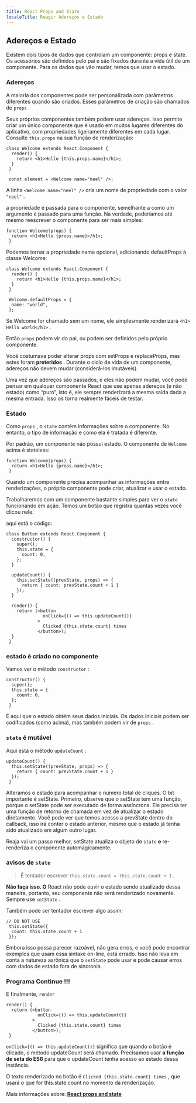 ```yaml
---
title: React Props and State
localeTitle: Reagir Adereços e Estado
---
```

## Adereços e Estado

Existem dois tipos de dados que controlam um componente: props e state. Os acessórios são definidos pelo pai e são fixados durante a vida útil de um componente. Para os dados que vão mudar, temos que usar o estado.

### Adereços

A maioria dos componentes pode ser personalizada com parâmetros diferentes quando são criados. Esses parâmetros de criação são chamados de `props` .

Seus próprios componentes também podem usar adereços. Isso permite criar um único componente que é usado em muitos lugares diferentes do aplicativo, com propriedades ligeiramente diferentes em cada lugar. Consulte `this.props` na sua função de renderização:
```
class Welcome extends React.Component { 
  render() { 
    return <h1>Hello {this.props.name}</h1>; 
  } 
 } 
 
 const element = <Welcome name="neel" />; 
```

A linha `<Welcome name="neel" />` cria um nome de propriedade com o valor `"neel"` .

a propriedade é passada para o componente, semelhante a como um argumento é passado para uma função. Na verdade, poderíamos até mesmo reescrever o componente para ser mais simples:
```
function Welcome(props) { 
  return <h1>Hello {props.name}</h1>; 
 } 
```

Podemos tornar a propriedade name opcional, adicionando defaultProps à classe Welcome:
```
class Welcome extends React.Component { 
  render() { 
    return <h1>Hello {this.props.name}</h1>; 
  } 
 } 
 
 Welcome.defaultProps = { 
  name: "world", 
 }; 
```

Se Welcome for chamado sem um nome, ele simplesmente renderizará `<h1> Hello world</h1>` .

Então `props` podem vir do pai, ou podem ser definidos pelo próprio componente.

Você costumava poder alterar props com setProps e replaceProps, mas estes foram **preteridos** . Durante o ciclo de vida de um componente, adereços não devem mudar (considerá-los imutáveis).

Uma vez que adereços são passados, e eles não podem mudar, você pode pensar em qualquer componente React que use apenas adereços (e não estado) como “puro”, isto é, ele sempre renderizará a mesma saída dada a mesma entrada. Isso os torna realmente fáceis de testar.

### Estado

Como `props` , o `state` contém informações sobre o componente. No entanto, o tipo de informação e como ela é tratada é diferente.

Por padrão, um componente não possui estado. O componente de `Welcome` acima é stateless:
```
function Welcome(props) { 
  return <h1>Hello {props.name}</h1>; 
 } 
```

Quando um componente precisa acompanhar as informações entre renderizações, o próprio componente pode criar, atualizar e usar o estado.

Trabalharemos com um componente bastante simples para ver o `state` funcionando em ação. Temos um botão que registra quantas vezes você clicou nele.

aqui está o código:
```
class Button extends React.Component { 
  constructor() { 
    super(); 
    this.state = { 
      count: 0, 
    }; 
  } 
 
  updateCount() { 
    this.setState((prevState, props) => { 
      return { count: prevState.count + 1 } 
    }); 
  } 
 
  render() { 
    return (<button 
              onClick={() => this.updateCount()} 
            > 
              Clicked {this.state.count} times 
            </button>); 
  } 
 } 
```

### estado é criado no componente

Vamos ver o método `constructor` :
```
constructor() { 
  super(); 
  this.state = { 
    count: 0, 
  }; 
 } 
```

É aqui que o estado obtém seus dados iniciais. Os dados iniciais podem ser codificados (como acima), mas também podem vir de `props` .

### `state` é mutável

Aqui está o método `updateCount` :
```
updateCount() { 
  this.setState((prevState, props) => { 
    return { count: prevState.count + 1 } 
  }); 
 } 
```

Alteramos o estado para acompanhar o número total de cliques. O bit importante é setState. Primeiro, observe que o setState tem uma função, porque o setState pode ser executado de forma assíncrona. Ele precisa ter uma função de retorno de chamada em vez de atualizar o estado diretamente. Você pode ver que temos acesso a prevState dentro do callback, isso irá conter o estado anterior, mesmo que o estado já tenha sido atualizado em algum outro lugar.

Reaja vai um passo melhor, setState atualiza o objeto de `state` **e** re-renderiza o componente automagicamente.

### avisos de `state`

> É tentador escrever `this.state.count = this.state.count + 1` .

**Não faça isso. O** React não pode ouvir o estado sendo atualizado dessa maneira, portanto, seu componente não será renderizado novamente. Sempre use `setState` .

Também pode ser tentador escrever algo assim:
```
// DO NOT USE 
 this.setState({ 
  count: this.state.count + 1 
 }); 
```

Embora isso possa parecer razoável, não gera erros, e você pode encontrar exemplos que usam essa sintaxe on-line, está errado. Isso não leva em conta a natureza asrônica que o `setState` pode usar e pode causar erros com dados de estado fora de sincronia.

### Programa Continue !!!

E finalmente, `render`
```
render() { 
  return (<button 
            onClick={() => this.updateCount()} 
          > 
            Clicked {this.state.count} times 
          </button>); 
 } 
```

`onClick={() => this.updateCount()}` significa que quando o botão é clicado, o método updateCount será chamado. Precisamos usar **a função de seta do ES6** para que o updateCount tenha acesso ao estado dessa instância.

O texto renderizado no botão é `Clicked {this.state.count} times` , que usará o que for this.state.count no momento da renderização.

Mais informações sobre: [**React props and state**](https://facebook.github.io/react-vr/docs/components-props-and-state.html)